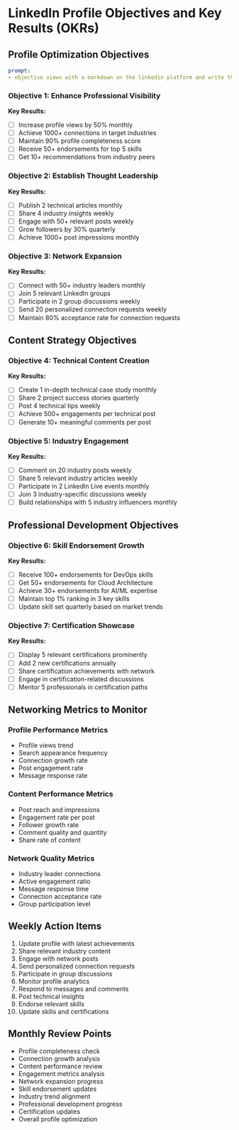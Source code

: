 # LinkedIn Profile Objectives and Key Results (OKRs)

## Profile Optimization Objectives

```yaml
prompt:
- objective views with a markdown on the linkedin platform and write the keyresults and metrics to monitor
```

### Objective 1: Enhance Professional Visibility
**Key Results:**
- [ ] Increase profile views by 50% monthly
- [ ] Achieve 1000+ connections in target industries
- [ ] Maintain 90% profile completeness score
- [ ] Receive 50+ endorsements for top 5 skills
- [ ] Get 10+ recommendations from industry peers

### Objective 2: Establish Thought Leadership
**Key Results:**
- [ ] Publish 2 technical articles monthly
- [ ] Share 4 industry insights weekly
- [ ] Engage with 50+ relevant posts weekly
- [ ] Grow followers by 30% quarterly
- [ ] Achieve 1000+ post impressions monthly

### Objective 3: Network Expansion
**Key Results:**
- [ ] Connect with 50+ industry leaders monthly
- [ ] Join 5 relevant LinkedIn groups
- [ ] Participate in 2 group discussions weekly
- [ ] Send 20 personalized connection requests weekly
- [ ] Maintain 80% acceptance rate for connection requests

## Content Strategy Objectives

### Objective 4: Technical Content Creation
**Key Results:**
- [ ] Create 1 in-depth technical case study monthly
- [ ] Share 2 project success stories quarterly
- [ ] Post 4 technical tips weekly
- [ ] Achieve 500+ engagements per technical post
- [ ] Generate 10+ meaningful comments per post

### Objective 5: Industry Engagement
**Key Results:**
- [ ] Comment on 20 industry posts weekly
- [ ] Share 5 relevant industry articles weekly
- [ ] Participate in 2 LinkedIn Live events monthly
- [ ] Join 3 industry-specific discussions weekly
- [ ] Build relationships with 5 industry influencers monthly

## Professional Development Objectives

### Objective 6: Skill Endorsement Growth
**Key Results:**
- [ ] Receive 100+ endorsements for DevOps skills
- [ ] Get 50+ endorsements for Cloud Architecture
- [ ] Achieve 30+ endorsements for AI/ML expertise
- [ ] Maintain top 1% ranking in 3 key skills
- [ ] Update skill set quarterly based on market trends

### Objective 7: Certification Showcase
**Key Results:**
- [ ] Display 5 relevant certifications prominently
- [ ] Add 2 new certifications annually
- [ ] Share certification achievements with network
- [ ] Engage in certification-related discussions
- [ ] Mentor 5 professionals in certification paths

## Networking Metrics to Monitor

### Profile Performance Metrics
- Profile views trend
- Search appearance frequency
- Connection growth rate
- Post engagement rate
- Message response rate

### Content Performance Metrics
- Post reach and impressions
- Engagement rate per post
- Follower growth rate
- Comment quality and quantity
- Share rate of content

### Network Quality Metrics
- Industry leader connections
- Active engagement ratio
- Message response time
- Connection acceptance rate
- Group participation level

## Weekly Action Items
1. Update profile with latest achievements
2. Share relevant industry content
3. Engage with network posts
4. Send personalized connection requests
5. Participate in group discussions
6. Monitor profile analytics
7. Respond to messages and comments
8. Post technical insights
9. Endorse relevant skills
10. Update skills and certifications

## Monthly Review Points
- Profile completeness check
- Connection growth analysis
- Content performance review
- Engagement metrics analysis
- Network expansion progress
- Skill endorsement updates
- Industry trend alignment
- Professional development progress
- Certification updates
- Overall profile optimization

